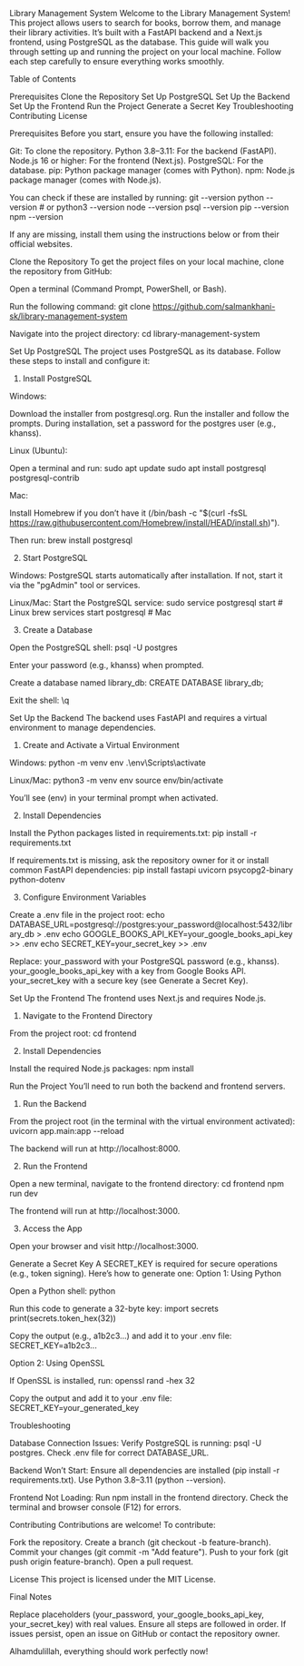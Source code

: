 
Library Management System
Welcome to the Library Management System! This project allows users to search for books, borrow them, and manage their library activities. It’s built with a FastAPI backend and a Next.js frontend, using PostgreSQL as the database.
This guide will walk you through setting up and running the project on your local machine. Follow each step carefully to ensure everything works smoothly.

Table of Contents

Prerequisites
Clone the Repository
Set Up PostgreSQL
Set Up the Backend
Set Up the Frontend
Run the Project
Generate a Secret Key
Troubleshooting
Contributing
License


Prerequisites
Before you start, ensure you have the following installed:

Git: To clone the repository.
Python 3.8–3.11: For the backend (FastAPI).
Node.js 16 or higher: For the frontend (Next.js).
PostgreSQL: For the database.
pip: Python package manager (comes with Python).
npm: Node.js package manager (comes with Node.js).

You can check if these are installed by running:
git --version
python --version  # or python3 --version
node --version
psql --version
pip --version
npm --version

If any are missing, install them using the instructions below or from their official websites.

Clone the Repository
To get the project files on your local machine, clone the repository from GitHub:

Open a terminal (Command Prompt, PowerShell, or Bash).

Run the following command:
git clone https://github.com/salmankhani-sk/library-management-system


Navigate into the project directory:
cd library-management-system




Set Up PostgreSQL
The project uses PostgreSQL as its database. Follow these steps to install and configure it:
1. Install PostgreSQL

Windows:

Download the installer from postgresql.org.
Run the installer and follow the prompts.
During installation, set a password for the postgres user (e.g., khanss).


Linux (Ubuntu):

Open a terminal and run:
sudo apt update
sudo apt install postgresql postgresql-contrib




Mac:

Install Homebrew if you don’t have it (/bin/bash -c "$(curl -fsSL https://raw.githubusercontent.com/Homebrew/install/HEAD/install.sh)").

Then run:
brew install postgresql





2. Start PostgreSQL

Windows: PostgreSQL starts automatically after installation. If not, start it via the "pgAdmin" tool or services.

Linux/Mac: Start the PostgreSQL service:
sudo service postgresql start  # Linux
brew services start postgresql  # Mac



3. Create a Database

Open the PostgreSQL shell:
psql -U postgres


Enter your password (e.g., khanss) when prompted.

Create a database named library_db:
CREATE DATABASE library_db;


Exit the shell:
\q




Set Up the Backend
The backend uses FastAPI and requires a virtual environment to manage dependencies.
1. Create and Activate a Virtual Environment

Windows:
python -m venv env
.\env\Scripts\activate


Linux/Mac:
python3 -m venv env
source env/bin/activate


You’ll see (env) in your terminal prompt when activated.



2. Install Dependencies

Install the Python packages listed in requirements.txt:
pip install -r requirements.txt


If requirements.txt is missing, ask the repository owner for it or install common FastAPI dependencies:
pip install fastapi uvicorn psycopg2-binary python-dotenv





3. Configure Environment Variables

Create a .env file in the project root:
echo DATABASE_URL=postgresql://postgres:your_password@localhost:5432/library_db > .env
echo GOOGLE_BOOKS_API_KEY=your_google_books_api_key >> .env
echo SECRET_KEY=your_secret_key >> .env


Replace:
your_password with your PostgreSQL password (e.g., khanss).
your_google_books_api_key with a key from Google Books API.
your_secret_key with a secure key (see Generate a Secret Key).






Set Up the Frontend
The frontend uses Next.js and requires Node.js.
1. Navigate to the Frontend Directory

From the project root:
cd frontend



2. Install Dependencies

Install the required Node.js packages:
npm install




Run the Project
You’ll need to run both the backend and frontend servers.
1. Run the Backend

From the project root (in the terminal with the virtual environment activated):
uvicorn app.main:app --reload


The backend will run at http://localhost:8000.



2. Run the Frontend

Open a new terminal, navigate to the frontend directory:
cd frontend
npm run dev


The frontend will run at http://localhost:3000.



3. Access the App

Open your browser and visit http://localhost:3000.


Generate a Secret Key
A SECRET_KEY is required for secure operations (e.g., token signing). Here’s how to generate one:
Option 1: Using Python

Open a Python shell:
python


Run this code to generate a 32-byte key:
import secrets
print(secrets.token_hex(32))


Copy the output (e.g., a1b2c3...) and add it to your .env file:
SECRET_KEY=a1b2c3...



Option 2: Using OpenSSL

If OpenSSL is installed, run:
openssl rand -hex 32


Copy the output and add it to your .env file:
SECRET_KEY=your_generated_key




Troubleshooting

Database Connection Issues:
Verify PostgreSQL is running: psql -U postgres.
Check .env file for correct DATABASE_URL.


Backend Won’t Start:
Ensure all dependencies are installed (pip install -r requirements.txt).
Use Python 3.8–3.11 (python --version).


Frontend Not Loading:
Run npm install in the frontend directory.
Check the terminal and browser console (F12) for errors.




Contributing
Contributions are welcome! To contribute:

Fork the repository.
Create a branch (git checkout -b feature-branch).
Commit your changes (git commit -m "Add feature").
Push to your fork (git push origin feature-branch).
Open a pull request.


License
This project is licensed under the MIT License.

Final Notes

Replace placeholders (your_password, your_google_books_api_key, your_secret_key) with real values.
Ensure all steps are followed in order.
If issues persist, open an issue on GitHub or contact the repository owner.

Alhamdulillah, everything should work perfectly now!
